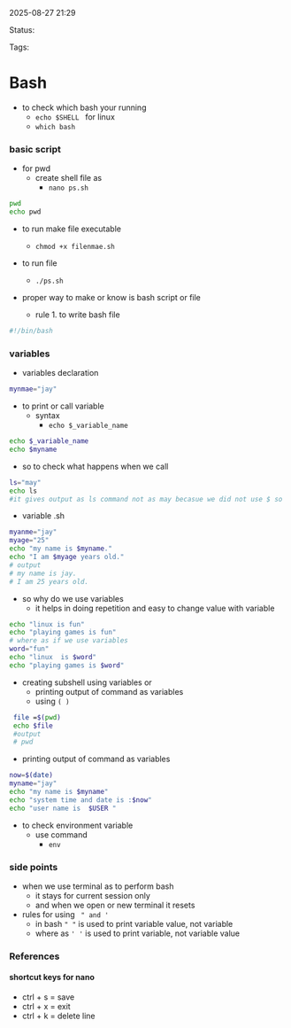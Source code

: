 2025-08-27 21:29

Status:

Tags:

# Bash
- to check which bash your running 
	- ``echo $SHELL `` for linux 
	- ``which bash``

### basic script 
- for pwd
	- create shell file as 
		- ``nano ps.sh``
```bash
pwd 
echo pwd  
```
- to run make file executable
	- ``chmod +x filenmae.sh  ``
- to run file 
	- ``./ps.sh ``

- proper way to make or know is bash script or file 
	- rule 1. to write bash file 
```bash
#!/bin/bash 
```

### variables 
- variables declaration
```bash
mynmae="jay" 
```
- to print or call variable 
	- syntax 
		- ``echo $_variable_name ``
```bash
echo $_variable_name
echo $myname
```
- so to check what happens when we call  
```bash
ls="may"
echo ls 
#it gives output as ls command not as may becasue we did not use $ so 
```
- variable  .sh 

```bash
myanme="jay"
myage="25"
echo "my name is $myname."
echo "I am $myage years old."
# output
# my name is jay.
# I am 25 years old.
```
- so why do we use variables 
	- it helps in doing repetition and easy to change value with variable 

```bash
echo "linux is fun"
echo "playing games is fun"
# where as if we use variables 
word="fun"
echo "linux  is $word"
echo "playing games is $word"
```
- creating subshell using variables 
		 or 
	- printing output of command as variables
	- using ``( )``
```bash
 file =$(pwd)
 echo $file 
 #output
 # pwd 
```
- printing output of command as variables
```bash
now=$(date)
myname="jay"
echo "my name is $myname"
echo "system time and date is :$now"
echo "user name is  $USER " 
```
- to check environment variable 
	- use command 
		- ``env ``

### side points 
- when we use terminal as  to perform bash 
	- it stays for current session only 
	- and when we open or new terminal it resets 
- rules for using `` " and '``
	- in bash ``" "`` is used to  print variable value,  not variable  
	- where as ``' '`` is used to print variable, not variable value   
### References
#### shortcut keys for nano 
- ctrl + s = save
- ctrl + x = exit 
- ctrl + k = delete line  